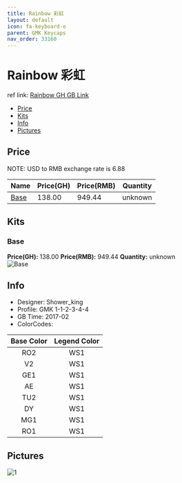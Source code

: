 ```yaml
---
title: Rainbow 彩虹
layout: default
icon: fa-keyboard-o
parent: GMK Keycaps
nav_order: 33160
---
```


# Rainbow 彩虹

ref link: [Rainbow GH GB Link](https://geekhack.org/index.php?topic=87842.0)

* [Price](#price)
* [Kits](#kits)
* [Info](#info)
* [Pictures](#pictures)


## Price  
NOTE: USD to RMB exchange rate is 6.88

| Name          | Price(GH)    |  Price(RMB) | Quantity |
| ------------- | ------------ |  ---------- | -------- |
|[Base](#base)|138.00|949.44|unknown|


## Kits
### Base
**Price(GH):** 138.00    **Price(RMB):** 949.44    **Quantity:** unknown  
<img src="{{ 'assets/images/gmk-keycaps/rainbow/kits_pics/base.png' | relative_url }}" alt="Base" class="image featured">


## Info
* Designer: Shower_king
* Profile: GMK 1-1-2-3-4-4
* GB Time: 2017-02
* ColorCodes: 

|Base Color     | Legend Color
| :-------------: | :------------:
|RO2|WS1
|V2|WS1
|GE1|WS1
|AE|WS1
|TU2|WS1
|DY|WS1
|MG1|WS1
|RO1|WS1


## Pictures
<img src="{{ 'assets/images/gmk-keycaps/rainbow/rendering_pics/1.jpg' | relative_url }}" alt="1" class="image featured">
